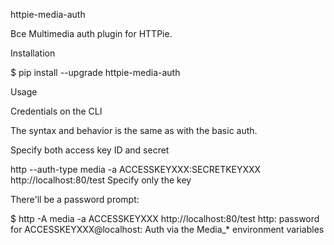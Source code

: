 httpie-media-auth

Bce Multimedia auth plugin for HTTPie.

Installation

$ pip install --upgrade httpie-media-auth

Usage

Credentials on the CLI

The syntax and behavior is the same as with the basic auth.

Specify both access key ID and secret

http --auth-type media -a ACCESSKEYXXX:SECRETKEYXXX http://localhost:80/test
Specify only the key

There'll be a password prompt:

$ http -A media -a ACCESSKEYXXX http://localhost:80/test
http: password for ACCESSKEYXXX@localhost: <enter secret key>
Auth via the Media_* environment variables

